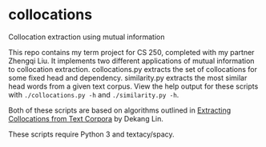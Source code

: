 # collocations
Collocation extraction using mutual information

This repo contains my term project for CS 250, completed with my partner Zhengqi Liu. It implements two different applications of mutual information to collocation extraction. collocations.py extracts the set of collocations for some fixed head and dependency. similarity.py extracts the most similar head words from a given text corpus. View the help output for these scripts with `./collocations.py -h` and `./similarity.py -h`.

Both of these scripts are based on algorithms outlined in [Extracting Collocations from Text Corpora](http://citeseerx.ist.psu.edu/viewdoc/download?doi=10.1.1.488.1007&rep=rep1&type=pdf) by Dekang Lin.

These scripts require Python 3 and textacy/spacy.
